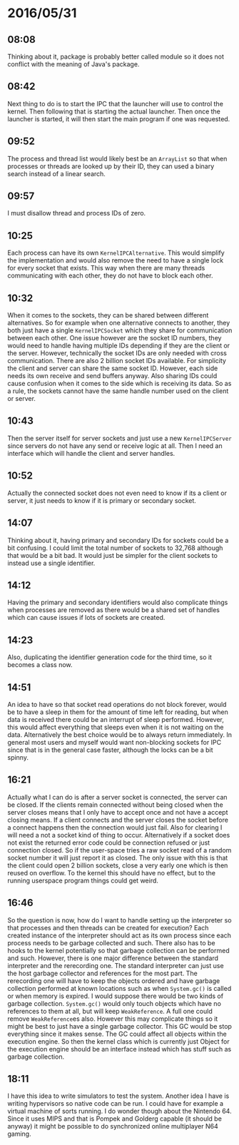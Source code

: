# 2016/05/31

## 08:08

Thinking about it, package is probably better called module so it does not
conflict with the meaning of Java's package.

## 08:42

Next thing to do is to start the IPC that the launcher will use to control
the kernel. Then following that is starting the actual launcher. Then once
the launcher is started, it will then start the main program if one was
requested.

## 09:52

The process and thread list would likely best be an `ArrayList` so that
when processes or threads are looked up by their ID, they can used a binary
search instead of a linear search.

## 09:57

I must disallow thread and process IDs of zero.

## 10:25

Each process can have its own `KernelIPCAlternative`. This would simplify
the implementation and would also remove the need to have a single lock for
every socket that exists. This way when there are many threads communicating
with each other, they do not have to block each other.

## 10:32

When it comes to the sockets, they can be shared between different
alternatives. So for example when one alternative connects to another, they
both just have a single `KernelIPCSocket` which they share for communication
between each other. One issue however are the socket ID numbers, they would
need to handle having multiple IDs depending if they are the client or the
server. However, technically the socket IDs are only needed with cross
communication. There are also 2 billion socket IDs available. For simplicity
the client and server can share the same socket ID. However, each side needs
its own receive and send buffers anyway. Also sharing IDs could cause
confusion when it comes to the side which is receiving its data. So as a rule,
the sockets cannot have the same handle number used on the client or server.

## 10:43

Then the server itself for server sockets and just use a new `KernelIPCServer`
since servers do not have any send or receive logic at all. Then I need an
interface which will handle the client and server handles.

## 10:52

Actually the connected socket does not even need to know if its a client or
server, it just needs to know if it is primary or secondary socket.

## 14:07

Thinking about it, having primary and secondary IDs for sockets could be a bit
confusing. I could limit the total number of sockets to 32,768 although that
would be a bit bad. It would just be simpler for the client sockets to instead
use a single identifier.

## 14:12

Having the primary and secondary identifiers would also complicate things when
processes are removed as there would be a shared set of handles which can
cause issues if lots of sockets are created.

## 14:23

Also, duplicating the identifier generation code for the third time, so it
becomes a class now.

## 14:51

An idea to have so that socket read operations do not block forever, would be
to have a sleep in them for the amount of time left for reading, but when data
is received there could be an interrupt of sleep performed. However, this would
affect everything that sleeps even when it is not waiting on the data.
Alternatively the best choice would be to always return immediately. In general
most users and myself would want non-blocking sockets for IPC since that is
in the general case faster, although the locks can be a bit spinny.

## 16:21

Actually what I can do is after a server socket is connected, the server can
be closed. If the clients remain connected without being closed when the server
closes means that I only have to accept once and not have a accept closing
means. If a client connects and the server closes the socket before a connect
happens then the connection would just fail. Also for clearing I will need a
not a socket kind of thing to occur. Alternatively if a socket does not exist
the returned error code could be connection refused or just connection closed.
So if the user-space tries a raw socket read of a random socket number it will
just report it as closed. The only issue with this is that the client could
open 2 billion sockets, close a very early one which is then reused on
overflow. To the kernel this should have no effect, but to the running
userspace program things could get weird.

## 16:46

So the question is now, how do I want to handle setting up the interpreter so
that processes and then threads can be created for execution? Each created
instance of the interpreter should act as its own process since each
process needs to be garbage collected and such. There also has to be hooks to
the kernel potentially so that garbage collection can be performed and such.
However, there is one major difference between the standard interpreter and
the rerecording one. The standard interpreter can just use the host garbage
collector and references for the most part. The rerecording one will have to
keep the objects ordered and have garbage collection performed at known
locations such as when `System.gc()` is called or when memory is expired. I
would suppose there would be two kinds of garbage collection. `System.gc()`
would only touch objects which have no references to them at all, but will
keep `WeakReference`. A full one could remove `WeakReference`es also. However
this may complicate things so it might be best to just have a single garbage
collector. This GC would be stop everything since it makes sense. The GC could
affect all objects within the execution engine. So then the kernel class which
is currently just Object for the execution engine should be an interface
instead which has stuff such as garbage collection.

## 18:11

I have this idea to write simulators to test the system. Another idea I have is
writing hypervisors so native code can be run. I could have for example a
virtual machine of sorts running. I do wonder though about the Nintendo 64.
Since it uses MIPS and that is Pompek and Golderg capable (it should be anyway)
it might be possible to do synchronized online multiplayer N64 gaming.

